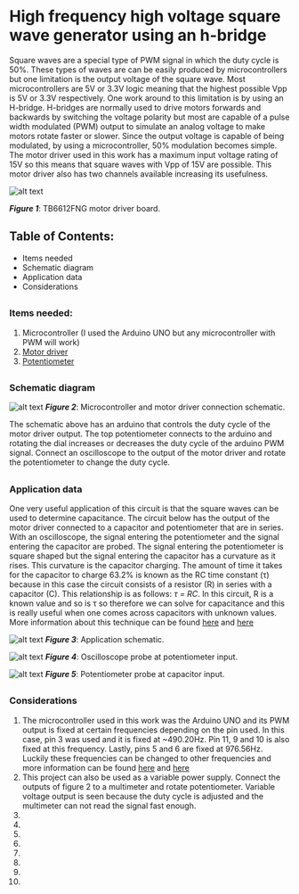 # High frequency high voltage square wave generator using an h-bridge

Square waves are a special type of PWM signal in which the duty cycle is 50%. These types of waves are can be easily produced by microcontrollers but one limitation is the output voltage of the square wave. Most microcontrollers are 5V or 3.3V logic meaning that the highest possible Vpp is 5V or 3.3V respectively. One work around to this limitation is by using an H-bridge. H-bridges are normally used to drive motors forwards and backwards by switching the voltage polarity but most are capable of a pulse width modulated (PWM) output to simulate an analog voltage to make motors rotate faster or slower. Since the output voltage is capable of being modulated, by using a microcontroller, 50% modulation becomes simple. The motor driver used in this work has a maximum input voltage rating of 15V so this means that square waves with Vpp of 15V are possible. This motor driver also has two channels available increasing its usefulness.

![alt text](https://i.imgur.com/VBqVKss.png)

***Figure 1***: TB6612FNG motor driver board.

## Table of Contents:
- Items needed
- Schematic diagram
- Application data
- Considerations
##
### Items needed:

1. Microcontroller (I used the Arduino UNO but any microcontroller with PWM will work)
2. [Motor driver](https://www.sparkfun.com/products/14450)
3. [Potentiometer](https://www.sparkfun.com/products/9806)
##
### Schematic diagram

![alt text](https://i.imgur.com/3ZBet1Q.png)
***Figure 2***: Microcontroller and motor driver connection schematic.

The schematic above has an arduino that controls the duty cycle of the motor driver output. The top potentiometer connects to the arduino and rotating the dial increases or decreases the duty cycle of the arduino PWM signal. Connect an oscilloscope to the output of the motor driver and rotate the potentiometer to change the duty cycle.
##
### Application data

One very useful application of this circuit is that the square waves can be used to determine capacitance. The circuit below has the output of the motor driver connected to a capacitor and potentiometer that are in series. With an oscilloscope, the signal entering the potentiometer and the signal entering the capacitor are probed. The signal entering the potentiometer is square shaped but the signal entering the capacitor has a curvature as it rises. This curvature is the capacitor charging. The amount of time it takes for the capacitor to charge 63.2% is known as the RC time constant (τ) because in this case the circuit consists of a resistor (R) in series with a capacitor (C). This relationship is as follows: *τ = RC*. In this circuit, R is a known value and so is τ so therefore we can solve for capacitance and this is really useful when one comes across capacitors with unknown values. More information about this technique can be found [here](https://en.wikipedia.org/wiki/RC_time_constant) and [here](https://forum.arduino.cc/index.php?topic=173708.0)

![alt text](https://i.imgur.com/YJULPpa.png)
***Figure 3***: Application schematic.

![alt text](https://i.imgur.com/YgjZy7b.png)
***Figure 4***: Oscilloscope probe at potentiometer input.

![alt text](https://i.imgur.com/eRJsuba.png)
***Figure 5***: Potentiometer probe at capacitor input.
##
### Considerations

1. The microcontroller used in this work was the Arduino UNO and its PWM output is fixed at certain frequencies depending on the pin used. In this case, pin 3 was used and it is fixed at ~490.20Hz. Pin 11, 9 and 10 is also fixed at this frequency. Lastly, pins 5 and 6 are fixed at 976.56Hz. Luckily these frequencies can be changed to other frequencies and more information can be found [here](https://arduinoinfo.mywikis.net/wiki/Arduino-PWM-Frequency) and [here](https://www.arduino.cc/en/Tutorial/SecretsOfArduinoPWM)
2. This project can also be used as a variable power supply. Connect the outputs of figure 2 to a multimeter and rotate potentiometer. Variable voltage output is seen because the duty cycle is adjusted and the multimeter can not read the signal fast enough.
3. 
4. 
5. 
6. 
7. 
8. 
9. 
10. 
